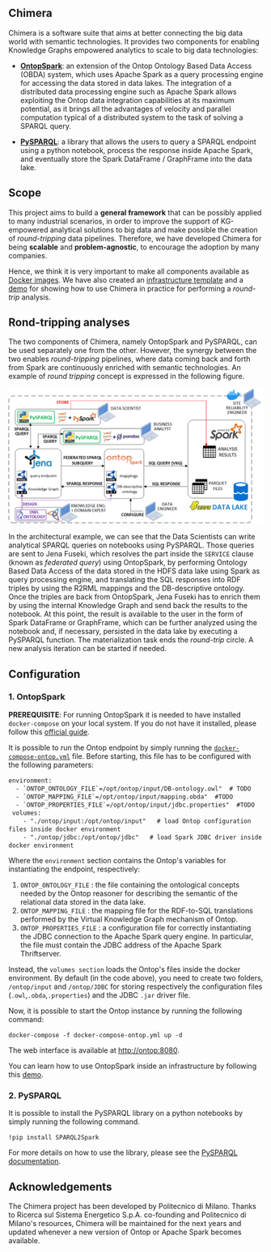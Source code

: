 
## Chimera

Chimera is a software suite that aims at better connecting the big data world with semantic technologies. It provides two components for enabling Knowledge Graphs empowered analytics to scale to big data technologies:

- [__OntopSpark__](https://github.com/chimera-suite/OntopSpark): an extension of the  Ontop Ontology Based Data Access (OBDA) system, which uses Apache Spark as a query processing engine for accessing the data stored in data lakes. The integration of a distributed data processing engine such as Apache Spark allows exploiting the Ontop data integration capabilities at its maximum potential, as it brings all the advantages of velocity and parallel computation typical of a distributed system to the task of solving a SPARQL query.

- [__PySPARQL__](https://github.com/chimera-suite/PySPARQL): a library that allows the users to query a SPARQL endpoint using a python notebook, process the response inside Apache Spark, and eventually store the Spark DataFrame / GraphFrame into the data lake.

## Scope

This project aims to build a __general framework__ that can be possibly applied to many industrial scenarios, in order  to improve the support of KG-empowered analytical solutions to big data and make possible the creation of _round-tripping_ data pipelines. Therefore, we have developed Chimera for being __scalable__ and __problem-agnostic__, to encourage the adoption by many companies.

Hence, we think it is very important to make all components available as [Docker images](https://hub.docker.com/u/chimerasuite). We have also created an [infrastructure template](https://github.com/chimera-suite/infrastructure) and a [demo](https://github.com/chimera-suite/use-case) for showing how to use Chimera in practice for performing a _round-trip_ analysis.

## Rond-tripping analyses

The two components of Chimera, namely OntopSpark and PySPARQL, can be used separately one from the other. However, the synergy between the two enables _round-tripping_ pipelines, where data coming back and forth from Spark are continuously enriched with semantic technologies. An example of _round tripping_ concept is expressed in the following figure.

<img src="chimera_infrastructure.png">

In the architectural example, we can see that the Data Scientists can write analytical SPARQL queries on notebooks using PySPARQL. Those queries are sent to Jena Fuseki, which resolves the part inside the `SERVICE` clause (known as _federated query_) using OntopSpark, by performing Ontology Based Data Access of the data stored in the HDFS data lake using Spark as query processing engine, and translating the SQL responses into RDF triples by using the R2RML mappings and the DB-descriptive ontology. Once the triples are back from  OntopSpark, Jena Fuseki has to enrich them by using the internal Knowledge Graph and send back the results to the notebook. At this point, the result is available to the user in the form of Spark DataFrame or GraphFrame, which can be further analyzed using the notebook and, if necessary, persisted in the data lake by executing a PySPARQL function.  The materialization task ends the _round-trip_ circle. A new analysis iteration can be started if needed.

## Configuration

### 1. OntopSpark

__PREREQUISITE__: For running OntopSpark it is needed to have installed `docker-compose` on your local system. If you do not have it installed, please follow this [official guide](https://docs.docker.com/compose/install/).

It is possible to run the Ontop endpoint by simply running the [`docker-compose-ontop.yml`](https://github.com/chimera-suite/infrastructure/blob/main/docker-compose-ontop.yml) file. Before starting, this file has to be configured with the following parameters:

```
environment:
  - `ONTOP_ONTOLOGY_FILE`=/opt/ontop/input/DB-ontology.owl"  # TODO
  - `ONTOP_MAPPING_FILE`=/opt/ontop/input/mapping.obda"  #TODO
  - `ONTOP_PROPERTIES_FILE`=/opt/ontop/input/jdbc.properties"  #TODO
 volumes:
    - "./ontop/input:/opt/ontop/input"   # load Ontop configuration files inside docker environment
    - "./ontop/jdbc:/opt/ontop/jdbc"   # load Spark JDBC driver inside docker environment
```

Where the `environment` section contains the Ontop's variables for instantiating the endpoint, respectively:
1. `ONTOP_ONTOLOGY_FILE` : the file containing the ontological concepts needed by the Ontop reasoner for describing the semantic of the relational data stored in the data lake.
3. `ONTOP_MAPPING_FILE` : the mapping file for the RDF-to-SQL translations performed by the Virtual Knowledge Graph mechanism of Ontop.
2. `ONTOP_PROPERTIES_FILE` : a configuration file for correctly instantiating the JDBC connection to the Apache Spark query engine. In particular, the file must contain the JDBC address of the Apache Spark Thriftserver.

Instead, the `volumes section` loads the Ontop's files inside the docker environment. By default (in the code above), you need to create two folders, `/ontop/input` and `/ontop/JDBC` for storing respectively the configuration files (`.owl`,`.obda`,`.properties`) and the JDBC `.jar` driver file.


 Now, it is possible to start the Ontop instance by running the following command:

```
docker-compose -f docker-compose-ontop.yml up -d
```
The web interface is available at [http://ontop:8080](http://localhost:8090).

You can learn how to use OntopSpark inside an infrastructure by following this [demo](https://github.com/chimera-suite/use-case).


### 2. PySPARQL

It is possible to install the PySPARQL library on a python notebooks by simply running the following command.

```
!pip install SPARQL2Spark
```

For more details on how to use the library, please see the [PySPARQL documentation](https://pypi.org/project/PySPARQL/0.0.5/).

## Acknowledgements

The Chimera project has been developed by Politecnico di Milano. Thanks to Ricerca sul Sistema Energetico S.p.A. co-founding and Politecnico di Milano's resources, Chimera will be maintained for the next years and updated whenever a new version of Ontop or Apache Spark becomes available.
